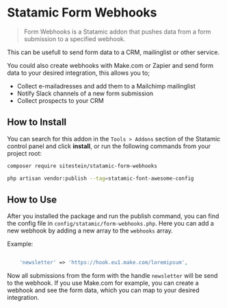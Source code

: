 # Statamic Form Webhooks

> Form Webhooks is a Statamic addon that pushes data from a form submission to a specified webhook.

This can be usefull to send form data to a CRM, mailinglist or other service. 

You could also create webhooks with Make.com or Zapier and send form data to your desired integration, this allows you to;

- Collect e-mailadresses and add them to a Mailchimp mailinglist
- Notify Slack channels of a new form submission
- Collect prospects to your CRM

## How to Install

You can search for this addon in the `Tools > Addons` section of the Statamic control panel and click **install**, or run the following commands from your project root:

``` bash
composer require sitestein/statamic-form-webhooks
```

``` bash
php artisan vendor:publish --tag=statamic-font-awesome-config
```


## How to Use

After you installed the package and run the publish command, you can find the config file in `config/statamic/form-webhooks.php`.
Here you can add a new webhook by adding a new array to the `webhooks` array.

Example:
```php

    'newsletter' => 'https://hook.eu1.make.com/loremipsum',

```

Now all submissions from the form with the handle `newsletter` will be send to the webhook. If you use Make.com for example, you can create a webhook and see the form data, which you can map to your desired integration.
